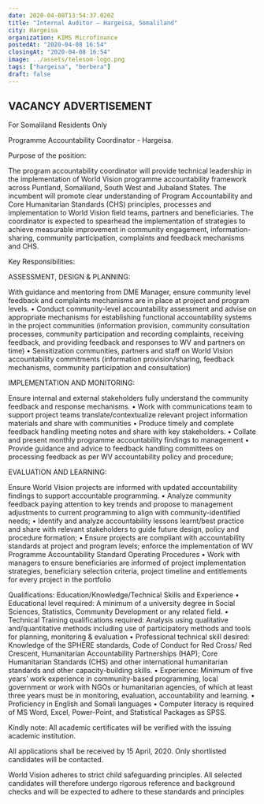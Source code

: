 ```yaml
---
date: 2020-04-08T13:54:37.020Z
title: "Internal Auditor – Hargeisa, Somaliland"
city: Hargeisa
organization: KIMS Microfinance
postedAt: "2020-04-08 16:54"
closingAt: "2020-04-08 16:54"
image: ../assets/telesom-logo.png
tags: ["hargeisa", "berbera"]
draft: false
---
```


## **VACANCY ADVERTISEMENT**

For Somaliland Residents Only

Programme Accountability Coordinator - Hargeisa.

Purpose of the position:

The program accountability coordinator will provide technical leadership in the implementation of World Vision programme accountability framework across Puntland, Somaliland, South West and Jubaland States. The incumbent will promote clear understanding of Program Accountability and Core Humanitarian Standards (CHS) principles, processes and implementation to World Vision field teams, partners and beneficiaries. The coordinator is expected to spearhead the implementation of strategies to achieve measurable improvement in community engagement, information-sharing, community participation, complaints and feedback mechanisms and CHS.

Key Responsibilities:

ASSESSMENT, DESIGN & PLANNING:

With guidance and mentoring from DME Manager, ensure community level feedback and complaints mechanisms are in place at project and program levels. • Conduct community-level accountability assessment and advise on appropriate mechanisms for establishing functional accountability systems in the project communities (information provision, community consultation processes, community participation and recording complaints, receiving feedback, and providing feedback and responses to WV and partners on time) • Sensitization communities, partners and staff on World Vision accountability commitments (information provision/sharing, feedback mechanisms, community participation and consultation)

IMPLEMENTATION AND MONITORING:

Ensure internal and external stakeholders fully understand the community feedback and response mechanisms. • Work with communications team to support project teams translate/contextualize relevant project information materials and share with communities • Produce timely and complete feedback handling meeting notes and share with key stakeholders.
• Collate and present monthly programme accountability findings to management
• Provide guidance and advice to feedback handling committees on processing feedback as per WV accountability policy and procedure;

EVALUATION AND LEARNING:

Ensure World Vision projects are informed with updated accountability findings to support accountable programming. • Analyze community feedback paying attention to key trends and propose to management adjustments to current programming to align with community-identified needs; • Identify and analyze accountability lessons learnt/best practice and share with relevant stakeholders to guide future design, policy and procedure formation;
• Ensure projects are compliant with accountability standards at project and program levels; enforce the implementation of WV Programme Accountability Standard Operating Procedures
• Work with managers to ensure beneficiaries are informed of project implementation strategies, beneficiary selection criteria, project timeline and entitlements for every project in the portfolio

Qualifications: Education/Knowledge/Technical Skills and Experience • Educational level required: A minimum of a university degree in Social Sciences, Statistics, Community Development or any related field. • Technical Training qualifications required: Analysis using qualitative and/quantitative methods including use of participatory methods and tools for planning, monitoring & evaluation
• Professional technical skill desired: Knowledge of the SPHERE standards, Code of Conduct for Red Cross/ Red Crescent, Humanitarian Accountability Partnerships (HAP); Core Humanitarian Standards (CHS) and other international humanitarian standards and other capacity-building skills.
• Experience: Minimum of five years’ work experience in community-based programming, local government or work with NGOs or humanitarian agencies, of which at least three years must be in monitoring, evaluation, accountability and learning.
• Proficiency in English and Somali languages
• Computer literacy is required of MS Word, Excel, Power-Point, and Statistical Packages as SPSS.

Kindly note: All academic certificates will be verified with the issuing academic institution.

All applications shall be received by 15 April, 2020. Only shortlisted candidates will be contacted.

World Vision adheres to strict child safeguarding principles. All selected candidates will therefore undergo rigorous reference and background checks and will be expected to adhere to these standards and principles

